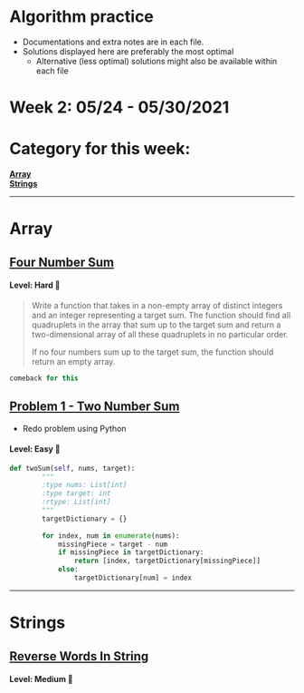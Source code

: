 # Algorithm practice

* Documentations and extra notes are in each file.
* Solutions displayed here are preferably the most optimal
    * Alternative (less optimal) solutions might also be available within each 
    file

# Week 2: 05/24 - 05/30/2021

# Category for this week: 
**[Array](#array)**<br>
**[Strings](#strings)**<br>

---

# Array

## [Four Number Sum](Arrays/src/main/java/FourNumSum.java)

#### Level: Hard 📕

> Write a function that takes in a non-empty array of distinct integers and an integer representing a target sum. The function should find all quadruplets in the array that sum up to the target sum and return a two-dimensional array of all these quadruplets in no particular order.
>
> If no four numbers sum up to the target sum, the function should return an empty array.
```java
comeback for this
```

## [Problem 1 - Two Number Sum](https://leetcode.com/problems/two-sum/)
* Redo problem using Python

#### Level: Easy 📗

```python
def twoSum(self, nums, target):
        """
        :type nums: List[int]
        :type target: int
        :rtype: List[int]
        """
        targetDictionary = {}
        
        for index, num in enumerate(nums):
            missingPiece = target - num
            if missingPiece in targetDictionary:
                return [index, targetDictionary[missingPiece]]
            else:
                targetDictionary[num] = index
```

---

# Strings

## [Reverse Words In String](Strings/src/main/java/ReverseWordsInString.java)

#### Level: Medium 📘

